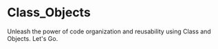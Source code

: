 # Class_Objects
Unleash the power of code organization and reusability using Class and Objects. Let's Go. 

